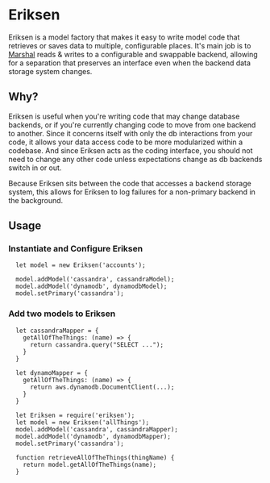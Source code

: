 # Eriksen

Eriksen is a model factory that makes it easy to write model code that retrieves
or saves data to multiple, configurable places.  It's main job is to
[Marshal](https://en.wikipedia.org/wiki/Marshall_Eriksen) reads & writes to a configurable
and swappable backend, allowing for a separation that preserves an interface even
when the backend data storage system changes.

## Why?

Eriksen is useful when you're writing code that may change database backends, or
if you're currently changing code to move from one backend to another.  Since it
concerns itself with only the db interactions from your code, it allows your data
access code to be more modularized within a codebase.  And since Eriksen acts as
the coding interface, you should not need to change any other code unless expectations
change as db backends switch in or out.

Because Eriksen sits between the code that accesses a backend storage system, this
allows for Eriksen to log failures for a non-primary backend in the background.

## Usage

### Instantiate and Configure Eriksen

```
  let model = new Eriksen('accounts');

  model.addModel('cassandra', cassandraModel);
  model.addModel('dynamodb', dynamodbModel);
  model.setPrimary('cassandra');
```

### Add two models to Eriksen

```
  let cassandraMapper = {
    getAllOfTheThings: (name) => {
      return cassandra.query("SELECT ...");
    }
  }

  let dynamoMapper = {
    getAllOfTheThings: (name) => {
      return aws.dynamodb.DocumentClient(...);
    }
  }

  let Eriksen = require('eriksen');
  let model = new Eriksen('allThings');
  model.addModel('cassandra', cassandraMapper);
  model.addModel('dynamodb', dynamodbMapper);
  model.setPrimary('cassandra');

  function retrieveAllOfTheThings(thingName) {
    return model.getAllOfTheThings(name);
  }
```
